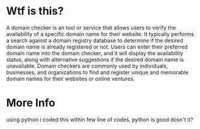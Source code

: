 # Wtf is this?
A domain checker is an tool or service that allows users to verify the availability of a specific domain name for their website. It typically performs a search against a domain registry database to determine if the desired domain name is already registered or not. Users can enter their preferred domain name into the domain checker, and it will display the availability status, along with alternative suggestions if the desired domain name is unavailable. Domain checkers are commonly used by individuals, businesses, and organizations to find and register unique and memorable domain names for their websites or online ventures.
# More Info
using python i coded this within few line of codes, python is good dosn't it? 
